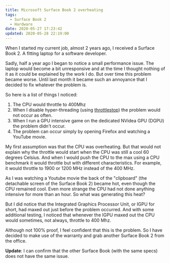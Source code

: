 ```yaml
---
title: Microsoft Surface Book 2 overheating
tags:
  - Surface Book 2
  - Hardware
date: 2020-05-27 17:23:42
updated: 2020-05-28 22:19:00
---
```


When I started my current job, almost 2 years ago, I received a Surface Book 2. A fitting laptop for a software developer.

Sadly, half a year ago I began to notice a small performance issue. The laptop would become a bit unresponsive and at the time I thought nothing of it as it could be explained by the work I do. But over time this problem became worse. Until last month it became such an annoyance that I decided to fix whatever the problem is.

<!-- more -->

So here is a list of things I noticed:

1. The CPU would throttle to 400Mhz
2. When I disable hyper-threading (using [throttlestop](https://www.techpowerup.com/download/techpowerup-throttlestop/)) the problem would not occur as often.
3. When I run a GPU intensive game on the dedicated NVidea GPU (DGPU) the problem didn't occur.
4. The problem can occur simply by opening Firefox and watching a YouTube movie.

My first assumption was that the CPU was overheating. But that would not explain why the throttle would start when the CPU was still a cool 60 degrees Celsius. And when I would push the CPU to the max using a CPU benchmark it would throttle but with different characteristics. For example, it would throttle to 1900 or 1200 MHz instead of the 400 MHz.

As I was watching a Youtube movie the back of the "clipboard" (the detachable screen of the Surface Book 2) became hot, even though the CPU remained cool. Even more strange the CPU had not done anything intensive for more than an hour. So what was generating this heat?

But I did notice that the Integrated Graphics Processor Unit, or IGPU for short, had maxed out just before the problem occurred. And with some additional testing, I noticed that whenever the IGPU maxed out the CPU would sometimes, not always, throttle to 400 Mhz.

Although not 100% proof, I feel confident that this is the problem. So I have decided to make use of the warranty and grab another Surface Book 2 from the office. 

**Update**: I can confirm that the other Surface Book (with the same specs) does not have the same issue. 
